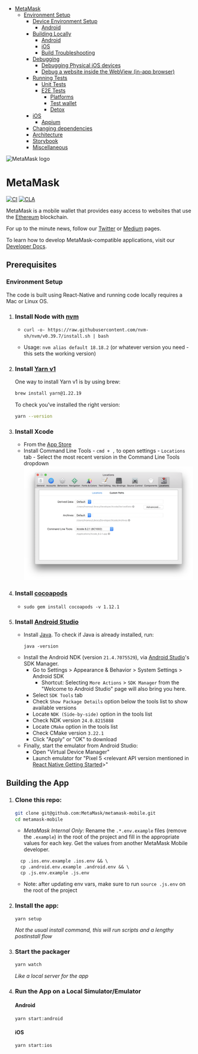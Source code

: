 <!-- START doctoc generated TOC please keep comment here to allow auto update -->
<!-- DON'T EDIT THIS SECTION, INSTEAD RE-RUN doctoc TO UPDATE -->

- [MetaMask](#metamask)
  - [Environment Setup](#environment-setup)
    - [Device Environment Setup](#device-environment-setup)
      - [Android](#android)
    - [Building Locally](#building-locally)
      - [Android](#android-1)
      - [iOS](#ios)
      - [Build Troubleshooting](./docs/readme/troubleshooting.md)
    - [Debugging](./docs/readme/debugging.md)
      - [Debugging Physical iOS devices](#debugging-physical-ios-devices)
      - [Debug a website inside the WebView (in-app browser)](#debug-a-website-inside-the-webview-in-app-browser)
    - [Running Tests](./docs/readme/testing.md)
      - [Unit Tests](#unit-tests)
      - [E2E Tests](#e2e-tests)
        - [Platforms](#platforms)
        - [Test wallet](#test-wallet)
        - [Detox](#detox)
    - [iOS](#ios-1)
      - [Appium](#appium)
    - [Changing dependencies](#changing-dependencies)
    - [Architecture](./docs/readme/architecture.md)
    - [Storybook](./docs/readme/storybook.md)
    - [Miscellaneous](./docs/readme/miscellaneous.md)

<!-- END doctoc generated TOC please keep comment here to allow auto update -->

![MetaMask logo](logo.png?raw=true)

# MetaMask

[![CI](https://github.com/MetaMask/metamask-mobile/actions/workflows/ci.yml/badge.svg?branch=main)](https://github.com/MetaMask/metamask-mobile/actions/workflows/ci.yml) [![CLA](https://github.com/MetaMask/metamask-mobile/actions/workflows/cla.yml/badge.svg?branch=main)](https://github.com/MetaMask/metamask-mobile/actions/workflows/cla.yml)

MetaMask is a mobile wallet that provides easy access to websites that use the [Ethereum](https://ethereum.org/) blockchain.

For up to the minute news, follow our [Twitter](https://twitter.com/metamask) or [Medium](https://medium.com/metamask) pages.

To learn how to develop MetaMask-compatible applications, visit our [Developer Docs](https://docs.metamask.io).

## Prerequisites

### Environment Setup

The code is built using React-Native and running code locally requires a Mac or Linux OS.

1. ### Install Node with [nvm](https://github.com/creationix/nvm#installation)

   - `curl -o- https://raw.githubusercontent.com/nvm-sh/nvm/v0.39.7/install.sh | bash`

   - Usage: `nvm alias default 18.18.2` (or whatever version you need - this sets the working version)

2. ### Install [Yarn v1](https://yarnpkg.com/en/docs/install)

   One way to install Yarn v1 is by using brew:

   ```bash
   brew install yarn@1.22.19
   ```

   To check you've installed the right version:

   ```bash
   yarn --version
   ```

3. ### Install Xcode

   - From the [App Store](https://apps.apple.com/us/app/xcode/id497799835?mt=12)
   - Install Command Line Tools - `cmd + ,` to open settings - `Locations` tab - Select the most recent version in the Command Line Tools dropdown
     ![Alt text](image.png)

4. ### Install [cocoapods](https://guides.cocoapods.org/using/getting-started.html)

   - `sudo gem install cocoapods -v 1.12.1`

5. ### Install [Android Studio](https://developer.android.com/studio)
   - Install [Java](https://www.java.com/en/download/). To check if Java is already installed, run:
     ```
     java -version
     ```
   - Install the Android NDK (version `21.4.7075529`), via [Android Studio](https://developer.android.com/studio)'s SDK Manager.
     - Go to Settings > Appearance & Behavior > System Settings > Android SDK
       - Shortcut: Selecting `More Actions` > `SDK Manager` from the "Welcome to Android Studio" page will also bring you here.
     - Select `SDK Tools` tab
     - Check `Show Package Details` option below the tools list to show available versions
     - Locate `NDK (Side-by-side)` option in the tools list
     - Check NDK version `24.0.8215888`
     - Locate `CMake` option in the tools list
     - Check CMake version `3.22.1`
     - Click "Apply" or "OK" to download
   - Finally, start the emulator from Android Studio:
     - Open "Virtual Device Manager"
     - Launch emulator for "Pixel 5 <relevant API version mentioned in [React Native Getting Started](https://reactnative.dev/docs/environment-setup#installing-dependencies)>"

## Building the App

1. ### Clone this repo:

   ```bash
   git clone git@github.com:MetaMask/metamask-mobile.git
   cd metamask-mobile
   ```

   - _MetaMask Internal Only:_ Rename the `.*.env.example` files (remove the `.example`) in the root of the project and fill in the appropriate values for each key. Get the values from another MetaMask Mobile developer.

   ```
     cp .ios.env.example .ios.env && \
     cp .android.env.example .android.env && \
     cp .js.env.example .js.env
   ```

   - Note: after updating env vars, make sure to run `source .js.env` on the root of the project

2. ### Install the app:

   ```
   yarn setup
   ```

   _Not the usual install command, this will run scripts and a lengthy postinstall flow_

3. ### Start the packager

   ```bash
   yarn watch
   ```

   _Like a local server for the app_

4. ### Run the App on a Local Simulator/Emulator

   #### Android

   ```bash
   yarn start:android
   ```

   #### iOS

   ```bash
   yarn start:ios
   ```
